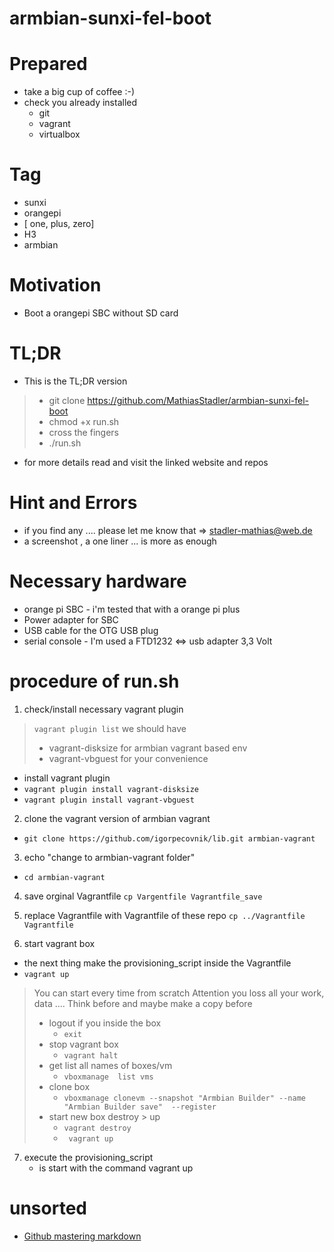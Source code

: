 # armbian-sunxi-fel-boot

# Prepared 
- take a big cup of coffee :-)
- check you already installed  
    - git 
    - vagrant
    - virtualbox 
     

# Tag 
- sunxi 
- orangepi 
- [ one, plus, zero] 
- H3 
- armbian

# Motivation  
- Boot a orangepi SBC without SD card




# TL;DR
- This is  the TL;DR version

> - git clone https://github.com/MathiasStadler/armbian-sunxi-fel-boot
> - chmod +x run.sh
> - cross the fingers
> - ./run.sh

- for more details read and visit the linked  website and repos

# Hint and Errors
- if you find any .... please let me know that => stadler-mathias@web.de
- a screenshot , a one liner ... is more as enough


# Necessary hardware
- orange pi SBC - i'm tested that with a orange pi plus 
- Power adapter for SBC 
- USB cable for the OTG USB plug
- serial console - I'm used a FTD1232 <=> usb adapter 3,3 Volt  


# procedure of run.sh

1. check/install necessary vagrant plugin
> ```vagrant plugin list```
>  we should have 
>    -   vagrant-disksize  for armbian vagrant based env
>    -   vagrant-vbguest for your convenience

- install vagrant plugin 
- ```vagrant plugin install vagrant-disksize```
- ```vagrant plugin install vagrant-vbguest```    

2. clone the vagrant version of armbian vagrant
- ```git clone https://github.com/igorpecovnik/lib.git armbian-vagrant```

3. echo "change to armbian-vagrant folder"
- ```cd armbian-vagrant```

4. save orginal Vagrantfile 
```cp Vargentfile Vagrantfile_save```

5. replace Vagrantfile with Vagrantfile of these repo
```cp ../Vagrantfile Vagrantfile```

6. start vagrant box 
- the next thing make the provisioning_script inside the Vagrantfile
- ```vagrant up```

> You can start every time from scratch
> Attention you loss all your work, data ....
> Think before and maybe make a copy before
> - logout if you inside the box 
>   - ```exit```
> - stop vagrant box
>   - ```vagrant halt```
> - get list all names of boxes/vm
>   - ```vboxmanage  list vms```
> - clone box 
>   - ```vboxmanage clonevm --snapshot "Armbian Builder" --name "Armbian Builder save"  --register```
> - start new box  destroy > up 
>   - ```vagrant destroy```
>   - ``` vagrant up```



7. execute the  provisioning_script
    - is start with the command vagrant up



# unsorted
- [Github mastering markdown](https://guides.github.com/features/mastering-markdown/)

 